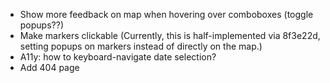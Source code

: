 * Show more feedback on map when hovering over comboboxes
  (toggle popups??)
* Make markers clickable
  (Currently, this is half-implemented via 8f3e22d,
  setting popups on markers instead of directly on the map.)
* A11y: how to keyboard-navigate date selection?
* Add 404 page
